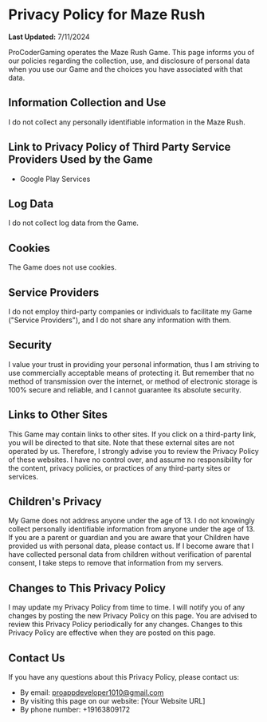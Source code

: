 # Privacy Policy for Maze Rush

**Last Updated:** 7/11/2024

ProCoderGaming operates the Maze Rush Game. This page informs you of our policies regarding the collection, use, and disclosure of personal data when you use our Game and the choices you have associated with that data.

## Information Collection and Use

I do not collect any personally identifiable information in the Maze Rush.

## Link to Privacy Policy of Third Party Service Providers Used by the Game

- Google Play Services

## Log Data

I do not collect log data from the Game.

## Cookies

The Game does not use cookies.

## Service Providers

I do not employ third-party companies or individuals to facilitate my Game ("Service Providers"), and I do not share any information with them.

## Security

I value your trust in providing your personal information, thus I am striving to use commercially acceptable means of protecting it. But remember that no method of transmission over the internet, or method of electronic storage is 100% secure and reliable, and I cannot guarantee its absolute security.

## Links to Other Sites

This Game may contain links to other sites. If you click on a third-party link, you will be directed to that site. Note that these external sites are not operated by us. Therefore, I strongly advise you to review the Privacy Policy of these websites. I have no control over, and assume no responsibility for the content, privacy policies, or practices of any third-party sites or services.

## Children's Privacy

My Game does not address anyone under the age of 13. I do not knowingly collect personally identifiable information from anyone under the age of 13. If you are a parent or guardian and you are aware that your Children have provided us with personal data, please contact us. If I become aware that I have collected personal data from children without verification of parental consent, I take steps to remove that information from my servers.

## Changes to This Privacy Policy

I may update my Privacy Policy from time to time. I will notify you of any changes by posting the new Privacy Policy on this page. You are advised to review this Privacy Policy periodically for any changes. Changes to this Privacy Policy are effective when they are posted on this page.

## Contact Us

If you have any questions about this Privacy Policy, please contact us:
- By email: proappdeveloper1010@gmail.com
- By visiting this page on our website: [Your Website URL]
- By phone number: +19163809172
